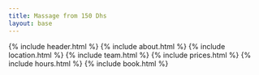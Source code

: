 ```yaml
---
title: Massage from 150 Dhs
layout: base
---
```


{% include header.html %}
{% include about.html %}
{% include location.html %}
{% include team.html %}
{% include prices.html %}
{% include hours.html %}
{% include book.html %}
